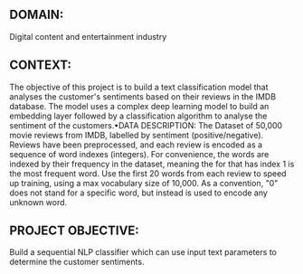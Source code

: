 ## DOMAIN:  
Digital content and entertainment industry
## CONTEXT: 
The  objective  of  this  project  is  to  build  a  text  classification  model  that analyses the customer's sentiments based on their reviews in the IMDB database. The model uses a complex deep learning model to build an embedding layer followed by a classification algorithm to analyse the sentiment of the customers.•DATA  DESCRIPTION: The  Dataset  of  50,000  movie  reviews  from  IMDB,  labelled  by sentiment  (positive/negative).  Reviews  have  been  preprocessed,  and  each  review  is encoded  as  a  sequence  of  word  indexes  (integers).  For  convenience,  the  words  are indexed  by  their  frequency  in  the  dataset,  meaning  the  for  that  has  index  1  is  the most  frequent  word.  Use  the first  20  words  from  each  review  to  speed  up  training, using  a  max  vocabulary  size  of  10,000.  As  a  convention,  "0"  does  not  stand  for  a specific word, but instead is used to encode any unknown word.
## PROJECT  OBJECTIVE: 
Build  a  sequential  NLP  classifier  which  can  use  input  text parameters to determine the customer sentiments.
